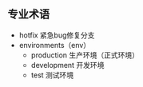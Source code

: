 ## 专业术语
* hotfix        紧急bug修复分支
* environments（env）
    * production    生产环境（正式环境）
    * development   开发环境
    * test          测试环境